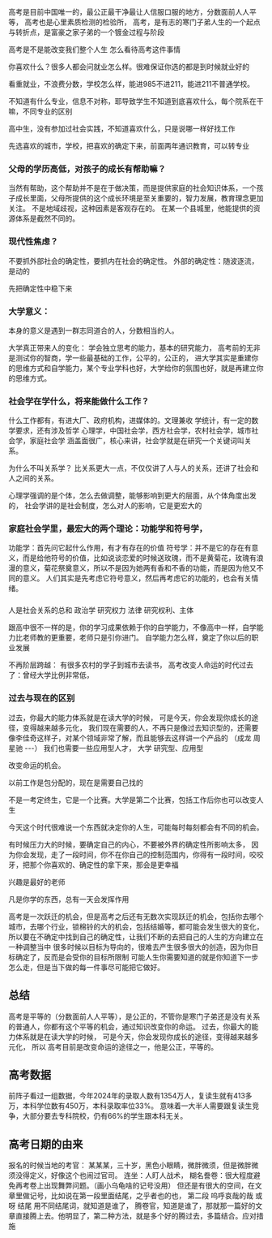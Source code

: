 高考是目前中国唯一的，最公正最干净最让人信服口服的地方，分数面前人人平等，
高考也是心里素质检测的检验所，
高考，是有志的寒门子弟人生的一个起点与转折点，是富豪之家子弟的一个镀金过程与阶段


高考是不是能改变我们整个人生
怎么看待高考这件事情

你喜欢什么？很多人都会问就业怎么样。很难保证你选的都是到时候就业好的

看重就业，不浪费分数，学校怎么样，能进985不进211，能进211不普通学校。

不知道有什么专业，信息不对称，耶导致学生不知道到底喜欢什么，每个院系在干嘛，不同专业的区别

高中生，没有参加过社会实践，不知道喜欢什么，只是说哪一样好找工作

先选喜欢的城市，学校，把喜欢的确定下来，前面两年通识教育，可以转专业

### 父母的学历高低，对孩子的成长有帮助嘛？
当然有帮助，这个帮助并不是在于做决策，而是提供家庭的社会知识体系，一个孩子成长里面，父母所提供的这个成长环境是至关重要的，智力发展，教育理念更加关注。
不是地域歧视，这种因素是客观存在的。
在某一个县城里，他能提供的资源体系是截然不同的。

### 现代性焦虑？
不要抓外部社会的确定性，要抓内在社会的确定性。
外部的确定性：随波逐流，是动的

先把确定性中稳下来

### 大学意义：
本身的意义是遇到一群志同道合的人，分数相当的人。

大学真正带来人的变化：
学会独立思考的能力，基本的研究能力，
高考前的无非是测试你的智商，学一些最基础的工作，公平的，公正的，
进大学其实是重建你的思维方式和自学能力，某个专业学科也好，大学给你的氛围也好，就是再建立你的思维方式。


### 社会学在学什么，将来能做什么工作？
什么工作都有，有进大厂、政府机构，进媒体的。文理兼收
学统计，有一定的数学要求，还有涉及哲学 心理学，中国社会学，西方社会学，农村社会学，城市社会学，家庭社会学
涵盖面很广，核心来讲，社会学就是在研究一个关键词叫关系。

为什么不叫关系学？
比关系更大一点，不仅仅讲了人与人的关系，还讲了社会和人之间的关系。

心理学强调的是个体，怎么去做调整，能够影响到更大的层面，从个体角度出发的，
社会学讲的是社会制度，怎么对人的影响，它是更宏大的

### 家庭社会学里，最宏大的两个理论：功能学和符号学，
功能学：首先问它起什么作用，有才有存在的价值
符号学：并不是它的存在有意义，而是给他符号的价值，比如说谈恋爱的时候送玫瑰，而不是黄菊花，玫瑰有浪漫的意义，菊花祭奠意义，所以不是因为她两有香和不香的功能，而是因为他又不同的意义。
人们其实是先考虑它符号意义，然后再考虑它的功能的，也会有关情绪。

### 
人是社会关系的总和
政治学 研究权力
法律 研究权利、主体

跟高中很不一样的是，你的学习成果依赖于你的自学能力，不像高中一样，自学能力比老师教的更重要，老师只是引你进门。
自学能力怎么样，奠定了你以后的职业发展

不再阶层跨越：
有很多农村的学子到城市去读书，
高考改变人命运的时代过去了：曾经大学比例非常低，

### 过去与现在的区别
过去，你最大的能力体系就是在读大学的时候，
可是今天，你会发现你成长的途径，变得越来越多元化，
我们现在需要的人，不再只是像过去知识型的，还需要像李佳奇这样子，对某个领域非常了解，而且能够去这样讲一个产品的
（成龙 周星驰 ---）
我们也需要一些应用型人才，
大学 研究型、应用型

改变命运的机会。

以前工作是包分配的，现在是需要自己找的

不是一考定终生，它是一个比赛。大学是第二个比赛，包括工作后你也可以改变人生

今天这个时代很难说一个东西就决定你的人生，可能每时每刻都会有不同的机会。

有时候压力大的时候，要确定自己的内心，不要被外界的确定性所影响太多，
因为你会发现，走了一段时间，你不在你自己的控制范围内，你得有一段时间，咬咬牙，把那个你喜欢的、确定性的拿下来，那会是更幸福

兴趣是最好的老师

凡是你学的东西，总有一天会发挥作用

高考是一次跃迁的机会，但是高考之后还有无数次实现跃迁的机会，包括你去哪个城市，去哪个行业，锁棉铃的大的机会，包括结婚等，都可能会发生很大的变化，
所以要在不确定中找到自己的确定性，让我们不断的去把自己的人生的方向建立在一种调整当中
很多时候以目标为导向的，很难去产生很多很大的创造，因为你目标确定了，反而是会受你的目标所限制
可能人生你需要知道的就是你知道下一步怎么走，但是当下做的每一件事尽可能把它做好。

## 总结
高考是平等的（分数面前人人平等），是公正的，不管你是寒门子弟还是没有关系的普通人，你都有这个平等的机会，通过知识改变你的命运。
过去，你最大的能力体系就是在读大学的时候，
可是今天，你会发现你成长的途径，变得越来越多元化，
所以 高考目前是改变命运的途径之一，他是公正，平等的。
## 高考数据
前阵子看过一组数据，今年2024年的录取人数有1354万人，复读生就有413多万，本科学位数有450万，本科录取率位33%。
意味着一大半人需要跟复读生竞争，大部分要去专科院校，仍有66%的学生跟本科无关。

## 高考日期的由来



报名的时候当地的考官：
某某某，三十岁，黑色小眼睛，微胖微须，但是微胖微须没得定义，好像这个也闹过官司。
连坐：人盯人战术，
糊名誊卷：很大程度避免再考卷上出现舞弊问题。（画小乌龟啥的记号没用）
但还是有很大的空间，在文章里做记号，比如说在第一段里面结尾，之乎者也的也，
第二段 呜呼哀哉的哉
或 呀 结尾
用不同结尾词，就知道是谁了，
腾卷官，知道是谁了，那就那一篇好的文章直接腾上去。他明显了，第二种方法，就是多个好的腾过去，多篇结合。应对措施